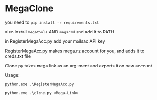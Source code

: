# MegaClone
you need to 
`pip install -r requirements.txt`

also install `megatools` AND `megacmd` and add it to PATH

in RegisterMegaAcc.py add your mailsac API key

RegisterMegaAcc.py makes mega.nz account for you, and adds it to creds.txt file

Clone.py takes mega link as an argument and exports it on new account

Usage:

`python.exe .\RegisterMegaAcc.py`

`python.exe .\clone.py <Mega-Link>`
